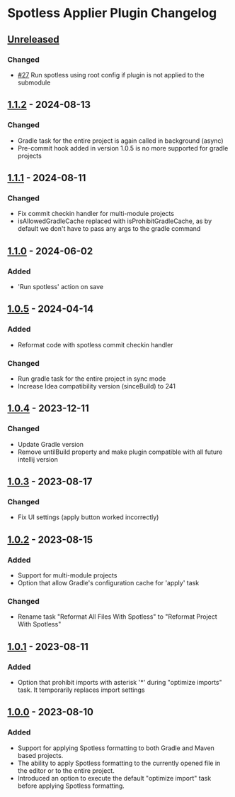 <!-- Keep a Changelog guide -> https://keepachangelog.com -->

# Spotless Applier Plugin Changelog

## [Unreleased]

### Changed

- [#27](https://github.com/lipiridi/spotless-applier/issues/27) Run spotless using root config if plugin is not
  applied to the submodule

## [1.1.2] - 2024-08-13

### Changed

- Gradle task for the entire project is again called in background (async)
- Pre-commit hook added in version 1.0.5 is no more supported for gradle projects

## [1.1.1] - 2024-08-11

### Changed

- Fix commit checkin handler for multi-module projects
- isAllowedGradleCache replaced with isProhibitGradleCache, as by default we don't have to pass any args to the gradle command

## [1.1.0] - 2024-06-02

### Added

- 'Run spotless' action on save

## [1.0.5] - 2024-04-14

### Added

- Reformat code with spotless commit checkin handler

### Changed

- Run gradle task for the entire project in sync mode
- Increase Idea compatibility version (sinceBuild) to 241

## [1.0.4] - 2023-12-11

### Changed

- Update Gradle version
- Remove untilBuild property and make plugin compatible with all future intellij version

## [1.0.3] - 2023-08-17

### Changed

- Fix UI settings (apply button worked incorrectly)

## [1.0.2] - 2023-08-15

### Added

- Support for multi-module projects
- Option that allow Gradle's configuration cache for 'apply' task

### Changed

- Rename task "Reformat All Files With Spotless" to "Reformat Project With Spotless"

## [1.0.1] - 2023-08-11

### Added

- Option that prohibit imports with asterisk '*' during "optimize imports" task. It temporarily replaces import settings

## [1.0.0] - 2023-08-10

### Added

- Support for applying Spotless formatting to both Gradle and Maven based projects.
- The ability to apply Spotless formatting to the currently opened file in the editor or to the entire project.
- Introduced an option to execute the default "optimize import" task before applying Spotless formatting.

[Unreleased]: https://github.com/lipiridi/spotless-applier/compare/v1.1.2...HEAD
[1.1.2]: https://github.com/lipiridi/spotless-applier/compare/v1.1.1...v1.1.2
[1.1.1]: https://github.com/lipiridi/spotless-applier/compare/v1.1.0...v1.1.1
[1.1.0]: https://github.com/lipiridi/spotless-applier/compare/v1.0.5...v1.1.0
[1.0.5]: https://github.com/lipiridi/spotless-applier/compare/v1.0.4...v1.0.5
[1.0.4]: https://github.com/lipiridi/spotless-applier/compare/v1.0.3...v1.0.4
[1.0.3]: https://github.com/lipiridi/spotless-applier/compare/v1.0.2...v1.0.3
[1.0.2]: https://github.com/lipiridi/spotless-applier/compare/v1.0.1...v1.0.2
[1.0.1]: https://github.com/lipiridi/spotless-applier/compare/v1.0.0...v1.0.1
[1.0.0]: https://github.com/lipiridi/spotless-applier/commits/v1.0.0
